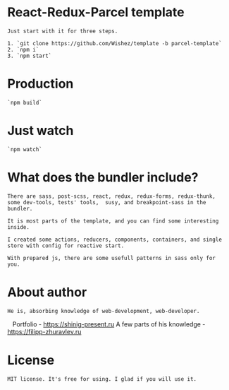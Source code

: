# React-Redux-Parcel template
	Just start with it for three steps.

	1. `git clone https://github.com/Wishez/template -b parcel-template`
	2. `npm i`
	3. `npm start`

# Production
	`npm build`

# Just watch
	`npm watch`

# What does the bundler include?
	There are sass, post-scss, react, redux, redux-forms, redux-thunk, some dev-tools, tests' tools,  susy, and breakpoint-sass in the bundler. 

	It is most parts of the template, and you can find some interesting inside.

	I created some actions, reducers, components, containers, and single store with config for reactive start.

	With prepared js, there are some usefull patterns in sass only for you.

# About author
  
    He is, absorbing knowledge of web-development, web-developer.
    
    Portfolio - https://shinig-present.ru
 	A few parts of his knowledge - https://filipp-zhuravlev.ru
  
# License

    MIT license. It's free for using. I glad if you will use it.
